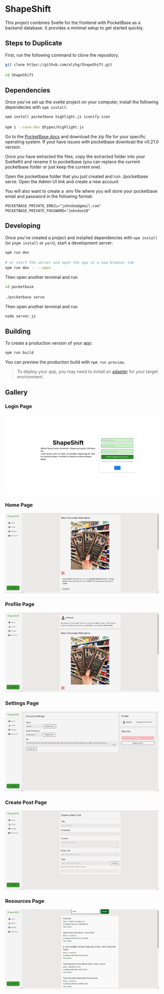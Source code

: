 # ShapeShift
This project combines Svelte for the frontend with PocketBase as a backend database. It provides a minimal setup to get started quickly.

## Steps to Duplicate

First, run the following command to clone the repository.

```bash
git clone https://github.com/alzhg/ShapeShift.git

cd ShapeShift
```

## Dependencies

Once you've set up the svelte project on your computer, install the following dependecies with `npm install`:
```bash
npm install pocketbase highlight.js iconify-icon

npm i --save-dev @types/highlight.js
```

Go to the [PocketBase docs](https://pocketbase.io/docs/) and download the zip file for your specific operating system. If yout have issues with pocketbase download the v0.21.0 version.

Once you have extracted the files, copy the extracted folder into your SvelteKit and rename it to pocketbase (you can replace the current pocketbase folder or just keep the current one).

Open the pocketbase folder that you just created and run ./pocketbase serve. Open the Admin UI link and create a new account

You will also want to create a .env file where you will store your pocketbase email and password in the following format:
```
POCKETBASE_PRIVATE_EMAIL="johndoe@gmail.com"
POCKETBASE_PRIVATE_PASSWORD="Johndoe18"
```

## Developing

Once you've created a project and installed dependencies with `npm install` (or `pnpm install` or `yarn`), start a development server:

```bash
npm run dev

# or start the server and open the app in a new browser tab
npm run dev -- --open
```
Then open another terminal and run

```bash
cd pocketbase

./pocketbase serve
```

Then open another terminal and run

```bash
node server.js
```

## Building

To create a production version of your app:

```bash
npm run build
```

You can preview the production build with `npm run preview`.

> To deploy your app, you may need to install an [adapter](https://kit.svelte.dev/docs/adapters) for your target environment.

## Gallery

### Login Page
![alt text](<gallery/SS Login.png>)

### Home Page
![alt text](gallery/SS%20Home%20Page.png)

### Profile Page
![alt text](gallery/SS%20Profile%20Page.png)

### Settings Page
![alt text](gallery/SS%20Settings%20Page.png)


### Create Post Page
![alt text](<gallery/SS Create Post.png>)

### Resources Page
![alt text](<gallery/SS API.png>)